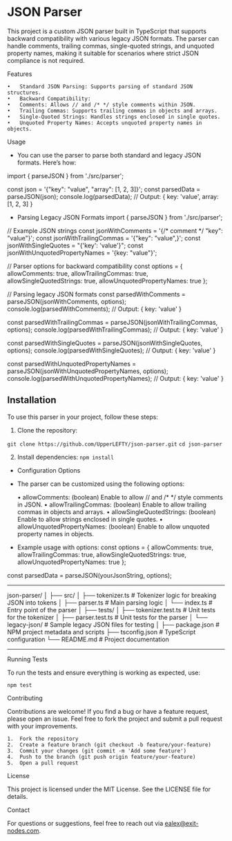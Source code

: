 # JSON Parser

This project is a custom JSON parser built in TypeScript that supports backward compatibility with various legacy JSON formats. The parser can handle comments, trailing commas, single-quoted strings, and unquoted property names, making it suitable for scenarios where strict JSON compliance is not required.

Features

	•	Standard JSON Parsing: Supports parsing of standard JSON structures.
	•	Backward Compatibility:
	•	Comments: Allows // and /* */ style comments within JSON.
	•	Trailing Commas: Supports trailing commas in objects and arrays.
	•	Single-Quoted Strings: Handles strings enclosed in single quotes.
	•	Unquoted Property Names: Accepts unquoted property names in objects.

Usage

- You can use the parser to parse both standard and legacy JSON formats. Here’s how:
  
import { parseJSON } from './src/parser';

const json = '{"key": "value", "array": [1, 2, 3]}';
const parsedData = parseJSON(json);
console.log(parsedData);
// Output: { key: 'value', array: [1, 2, 3] }

- Parsing Legacy JSON Formats
import { parseJSON } from './src/parser';

// Example JSON strings
const jsonWithComments = '{/* comment */ "key": "value"}';
const jsonWithTrailingCommas = '{"key": "value",}';
const jsonWithSingleQuotes = "{'key': 'value'}";
const jsonWithUnquotedPropertyNames = '{key: "value"}';

// Parser options for backward compatibility
const options = {
    allowComments: true,
    allowTrailingCommas: true,
    allowSingleQuotedStrings: true,
    allowUnquotedPropertyNames: true
};

// Parsing legacy JSON formats
const parsedWithComments = parseJSON(jsonWithComments, options);
console.log(parsedWithComments); // Output: { key: 'value' }

const parsedWithTrailingCommas = parseJSON(jsonWithTrailingCommas, options);
console.log(parsedWithTrailingCommas); // Output: { key: 'value' }

const parsedWithSingleQuotes = parseJSON(jsonWithSingleQuotes, options);
console.log(parsedWithSingleQuotes); // Output: { key: 'value' }

const parsedWithUnquotedPropertyNames = parseJSON(jsonWithUnquotedPropertyNames, options);
console.log(parsedWithUnquotedPropertyNames); // Output: { key: 'value' }
 
## Installation

To use this parser in your project, follow these steps:
1.	Clone the repository:

`git clone https://github.com/UpperLEFTY/json-parser.git`
`cd json-parser`

2.	Install dependencies:
   `npm install`

- Configuration Options

- The parser can be customized using the following options:

	•	allowComments: (boolean) Enable to allow // and /* */ style comments in JSON.
	•	allowTrailingCommas: (boolean) Enable to allow trailing commas in objects and arrays.
	•	allowSingleQuotedStrings: (boolean) Enable to allow strings enclosed in single quotes.
	•	allowUnquotedPropertyNames: (boolean) Enable to allow unquoted property names in objects.

- Example usage with options:
  const options = {
    allowComments: true,
    allowTrailingCommas: true,
    allowSingleQuotedStrings: true,
    allowUnquotedPropertyNames: true
};

const parsedData = parseJSON(yourJsonString, options);

------------------------------------------------------------------------------------------------------------------------------------------------------------------------------------
json-parser/
│
├── src/
│   ├── tokenizer.ts          # Tokenizer logic for breaking JSON into tokens
│   ├── parser.ts             # Main parsing logic
│   └── index.ts              # Entry point of the parser
│
├── tests/
│   ├── tokenizer.test.ts     # Unit tests for the tokenizer
│   ├── parser.test.ts        # Unit tests for the parser
│   └── legacy-json/          # Sample legacy JSON files for testing
│
├── package.json              # NPM project metadata and scripts
├── tsconfig.json             # TypeScript configuration
└── README.md                 # Project documentation


-------------------------------------------------------------------------------------------------------------------------------------------------------------------------------------

Running Tests

To run the tests and ensure everything is working as expected, use:
```
npm test

```

Contributing

Contributions are welcome! If you find a bug or have a feature request, please open an issue. Feel free to fork the project and submit a pull request with your improvements.

	1.	Fork the repository
	2.	Create a feature branch (git checkout -b feature/your-feature)
	3.	Commit your changes (git commit -m 'Add some feature')
	4.	Push to the branch (git push origin feature/your-feature)
	5.	Open a pull request

License

This project is licensed under the MIT License. See the LICENSE file for details.

Contact

For questions or suggestions, feel free to reach out via ealex@exit-nodes.com.
